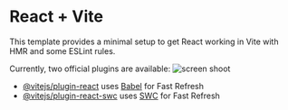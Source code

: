 # React + Vite

This template provides a minimal setup to get React working in Vite with HMR and some ESLint rules.

Currently, two official plugins are available:
![screen shoot](https://github.com/Orlitech/BOFMIS/blob/master/src/assets/screenshot%20front%20end%20.png)
- [@vitejs/plugin-react](https://github.com/vitejs/vite-plugin-react/blob/main/packages/plugin-react/README.md) uses [Babel](https://babeljs.io/) for Fast Refresh
- [@vitejs/plugin-react-swc](https://github.com/vitejs/vite-plugin-react-swc) uses [SWC](https://swc.rs/) for Fast Refresh
